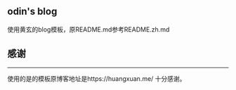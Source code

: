 ## odin's blog

使用黄玄的blog模板，原README.md参考README.zh.md

## 感谢
* * *

使用的是的模板原博客地址是https://huangxuan.me/ 十分感谢。
